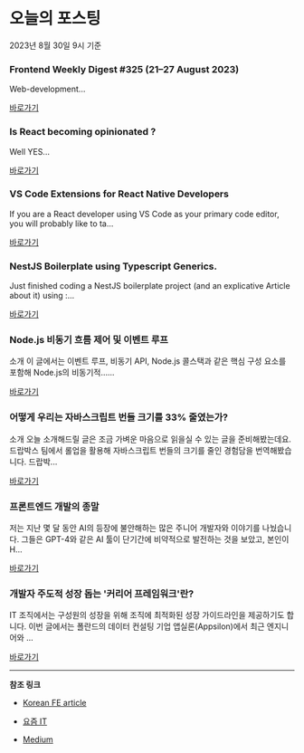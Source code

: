 # 오늘의 포스팅 
2023년 8월 30일 9시 기준 

### Frontend Weekly Digest #325 (21–27 August 2023) 

 Web-development... 

 [바로가기](https://medium.com/@frontender-ua/frontend-weekly-digest-325-21-27-august-2023-5cc7e70746d8?responsesOpen=true&sortBy=REVERSE_CHRON&source=topic_portal_recommended_stories---------0-84----------front_end_development----------d72687ee_814a_493d_bc92_676963afdfa4-------) 

### Is React becoming opinionated ? 

 Well YES... 

 [바로가기](https://medium.com/itnext/is-react-becoming-opinionated-da5b99fe2641?responsesOpen=true&sortBy=REVERSE_CHRON&source=topic_portal_recommended_stories---------0-84----------react----------0fb6277b_8683_4c08_a914_69f3d6c055d3-------) 

### VS Code Extensions for React Native Developers 

 If you are a React developer using VS Code as your primary code editor, you will probably like to ta... 

 [바로가기](https://medium.com/@rosingh3342/vs-code-extensions-for-react-native-developers-7f820d487655?responsesOpen=true&sortBy=REVERSE_CHRON&source=topic_portal_recommended_stories---------0-84----------javascript----------0f4a2ac6_310a_455f_bf0e_de5e0935edf4-------) 

### NestJS Boilerplate using Typescript Generics. 

 Just finished coding a NestJS boilerplate project (and an explicative Article about it) using :... 

 [바로가기](https://medium.com/@brahim.abdelli994/nestjs-boilerplate-using-typescript-generics-659c43183f7c?responsesOpen=true&sortBy=REVERSE_CHRON&source=topic_portal_recommended_stories---------0-84----------typescript----------3e840a05_e9b3_4ae4_a14b_12e81d81bf9a-------) 

###  Node.js 비동기 흐름 제어 및 이벤트 루프 

 소개 이 글에서는 이벤트 루프, 비동기 API, Node.js 콜스택과 같은 핵심 구성 요소를 포함해 Node.js의 비동기적…... 

 [바로가기](https://kofearticle.substack.com/p/korean-fe-article-nodejs) 

###  어떻게 우리는 자바스크립트 번들 크기를 33% 줄였는가? 

 소개 오늘 소개해드릴 글은 조금 가벼운 마음으로 읽을실 수 있는 글을 준비해봤는데요. 드랍박스 팀에서 롤업을 활용해 자바스크립트 번들의 크기를 줄인 경험담을 번역해봤습니다. 드랍박... 

 [바로가기](https://kofearticle.substack.com/p/korean-fe-article-33) 

### 프론트엔드 개발의 종말 

 저는 지난 몇 달 동안 AI의 등장에 불안해하는 많은 주니어 개발자와 이야기를 나눴습니다. 그들은 GPT-4와 같은 AI 툴이 단기간에 비약적으로 발전하는 것을 보았고, 본인이 H... 

 [바로가기](https://yozm.wishket.com/magazine/detail/2201/) 

### 개발자 주도적 성장 돕는 '커리어 프레임워크'란? 

 IT 조직에서는 구성원의 성장을 위해 조직에 최적화된 성장 가이드라인을 제공하기도 합니다. 이번 글에서는 폴란드의 데이터 컨설팅 기업 앱실론(Appsilon)에서 최근 엔지니어와 ... 

 [바로가기](https://yozm.wishket.com/magazine/detail/2198/) 

---

**참조 링크**

- [Korean FE article](https://kofearticle.substack.com) 

- [요즘 IT](https://yozm.wishket.com/magazine) 

- [Medium](https://medium.com) 

